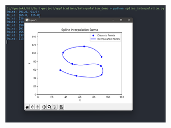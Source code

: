 <img src="https://github.com/Hyouteki/Surf-project/blob/main/assets/interpolation_demo.png" width="1200"/>
